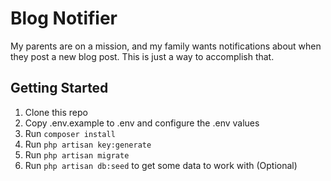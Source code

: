 # Blog Notifier

My parents are on a mission, and my family wants notifications about when they post a new blog post. This is just a way to accomplish that.


## Getting Started

1. Clone this repo
1. Copy .env.example to .env and configure the .env values
1. Run `composer install`
1. Run `php artisan key:generate`
1. Run `php artisan migrate`
1. Run `php artisan db:seed` to get some data to work with (Optional)